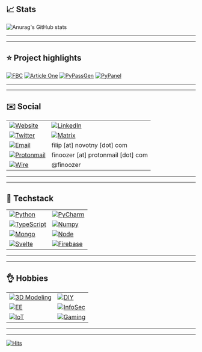 ## :chart_with_upwards_trend: Stats

![Anurag's GitHub stats](https://github-readme-stats.vercel.app/api?username=Finoozer&count_private=true&show_icons=true&theme=jolly&border_radius=15&custom_title=Finoozer%27s+GitHub+Stats)

------
------

## :star: Project highlights 

[![FBC](https://github-readme-stats.vercel.app/api/pin/?username=Finoozer&repo=bookmark-collection&theme=shades-of-purple)](https://github.com/Finoozer/bookmark-collection)
[![Article One](https://github-readme-stats.vercel.app/api/pin/?username=Finoozer&repo=article-one&theme=shades-of-purple)](https://github.com/Finoozer/article-one)
[![PyPassGen](https://github-readme-stats.vercel.app/api/pin/?username=Finoozer&repo=pypassgen&theme=shades-of-purple)](https://github.com/Finoozer/pypassgen)
[![PyPanel](https://github-readme-stats.vercel.app/api/pin/?username=Finoozer&repo=pypanel-client&theme=shades-of-purple)](https://github.com/Finoozer/pypanel-client)

------
------

## :envelope: Social

|                                                                                                                                          |                                                                                                                                                            |
| ---------------------------------------------------------------------------------------------------------------------------------------- | ---------------------------------------------------------------------------------------------------------------------------------------------------------- |
| [![Website](https://img.shields.io/badge/website-000000?style=for-the-badge&logo=About.me&logoColor=white)](https://finoozer.com/)       | [![LinkedIn](https://img.shields.io/badge/LinkedIn-0077B5?style=for-the-badge&logo=linkedin&logoColor=white)](https://www.linkedin.com/in/filipnovotny99/) |
| [![Twitter](https://img.shields.io/badge/Twitter-1DA1F2?style=for-the-badge&logo=twitter&logoColor=white)](https://twitter.com/finoozer) | [![Matrix](https://img.shields.io/badge/matrix-000000?style=for-the-badge&logo=Matrix&logoColor=white)](https://matrix.to/#/@finoozer:matrix.org)          |
| [![Email](https://img.shields.io/badge/Mail-D14836?style=for-the-badge&logo=gmail&logoColor=white)]()                                    | filip [at] novotny [dot] com                                                                                                                               |
| [![Protonmail](https://img.shields.io/badge/ProtonMail-8B89CC?style=for-the-badge&logo=protonmail&logoColor=white)]()                    | finoozer [at] protonmail [dot] com                                                                                                                         |
| [![Wire](https://img.shields.io/badge/Wire-B71C1C?style=for-the-badge&logo=wire&logoColor=white)]()                                      | @finoozer                                                                                                                                                  |

------
------

## :wrench: Techstack

|                                                                                                                       |                                                                                                                   |
| --------------------------------------------------------------------------------------------------------------------- | ----------------------------------------------------------------------------------------------------------------- |
| [![Python](https://img.shields.io/badge/Python-3776AB?style=for-the-badge&logo=python&logoColor=white)]()             | [![PyCharm](https://img.shields.io/badge/PyCharm-000000.svg?&style=for-the-badge&logo=PyCharm&logoColor=white)]() |
| [![TypeScript](https://img.shields.io/badge/TypeScript-007ACC?style=for-the-badge&logo=typescript&logoColor=white)]() | [![Numpy](https://img.shields.io/badge/Numpy-777BB4?style=for-the-badge&logo=numpy&logoColor=white)]()            |
| [![Mongo](https://img.shields.io/badge/MongoDB-4EA94B?style=for-the-badge&logo=mongodb&logoColor=white)]()            | [![Node](https://img.shields.io/badge/Node.js-339933?style=for-the-badge&logo=nodedotjs&logoColor=white)]()       |
| [![Svelte](https://img.shields.io/badge/Svelte-4A4A55?style=for-the-badge&logo=svelte&logoColor=FF3E00)]()            | [![Firebase](https://img.shields.io/badge/firebase-ffca28?style=for-the-badge&logo=firebase&logoColor=black)]()   |

------
------

## :ok_hand: Hobbies

|                                                                                         |                                                                                 |
| --------------------------------------------------------------------------------------- | ------------------------------------------------------------------------------- |
| [![3D Modeling](https://img.shields.io/badge/3D_Modeling-000000?style=for-the-badge)]() | [![DIY](https://img.shields.io/badge/DIY-000000?style=for-the-badge)]()         |
| [![EE](https://img.shields.io/badge/El._Engineering-000000?style=for-the-badge)]()      | [![InfoSec](https://img.shields.io/badge/InfoSec-000000?style=for-the-badge)]() |
| [![IoT](https://img.shields.io/badge/IoT-000000?style=for-the-badge)]()                 | [![Gaming](https://img.shields.io/badge/Gaming-000000?style=for-the-badge)]()   |

------
------

[![Hits](https://hits.seeyoufarm.com/api/count/incr/badge.svg?url=https%3A%2F%2Fgithub.com%2Ffinoozer&count_bg=%2379C83D&title_bg=%235E5E5E&icon=&icon_color=%23000000&title=Visitors&edge_flat=false)](https://hits.seeyoufarm.com)

